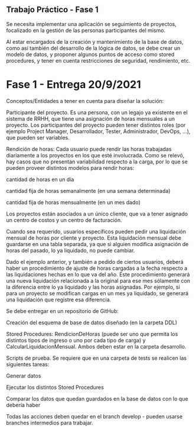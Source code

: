 ## Trabajo Práctico - Fase 1
Se necesita implementar una aplicación se seguimiento de proyectos, focalizado en la gestión de las personas participantes del mismo.

Al estar encargados de la creación y mantenimiento de la base de datos, como así también del desarrollo de la lógica de datos, se debe crear un modelo de datos, y proponer algunos puntos de acceso como stored procedures, y tener en cuenta restricciones de seguridad, rendimiento, etc.

# Fase 1 - Entrega 20/9/2021

Conceptos/Entidades a tener en cuenta para diseñar la solución:

Participante del proyecto. Es una persona, con un legajo ya existente en el sistema de RRHH, que tiene una asignación de horas mensuales a un proyecto. Los participantes del proyecto pueden tener distintos roles (por ejemplo Project Manager, Desarrollador, Tester, Administrador, DevOps, …), que pueden ser variables.

Rendición de horas: Cada usuario puede rendir las horas trabajadas diariamente a los proyectos en los que esté involucrada. Como se relevó, hay casos que no presentan variabilidad respecto a la carga, por lo que se pueden proveer distintos modelos para rendir horas: 

cantidad de horas en un día

cantidad fija de horas semanalmente (en una semana determinada)

cantidad fija de horas mensualmente (en un mes dado)

Los proyectos están asociados a un único cliente, que va a tener asignado un centro de costos y un centro de facturación.

Cuando sea requerido, usuarios específicos pueden pedir una liquidación mensual de horas por cliente y proyecto. Esta liquidación mensual debe guardarse en una tabla separada, ya que si alguien modifica asignación de horas del pasado, lo ya liquidado, no puede cambiar.

Dado el ejemplo anterior, y también a pedido de ciertos usuarios, deberá haber un procedimiento de ajuste de horas cargadas a la fecha respecto a las liquidaciones hechas en lo que va del año. Este procedimiento generará una nueva liquidación relacionada a la original para ese mes sólamente con la diferencia entre lo ya liquidado y las horas asignadas. Por ejemplo, si para un proyecto se modifican cargas en un mes ya liquidado, se generará una liquidación que registre esa diferencia.


Se debe entregar en un repositorio de GitHub:

Creación del esquema de base de datos diseñado (en la carpeta DDL)

Stored Procedures: RendicionDeHoras (puede ser uno que permita los distintos tipos de ingreso o uno por cada tipo de carga) y CalcularLiquidacionMensual. Ambos deben estar en la carpeta desarrollo.

Scripts de prueba. Se requiere que en una carpeta de tests se realicen las siguientes tareas:

Generar datos

Ejecutar los distintos Stored Procedures

Comparar los datos que quedan guardados en la base de datos con lo que debería haber

Todas las acciones deben quedar en el branch develop - pueden usarse branches intermedios para trabajar.


